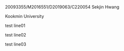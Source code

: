 20093355/M2016551/D2019063/C220054 Sekjin Hwang

Kookmin University

test line01

test line02

test line03

